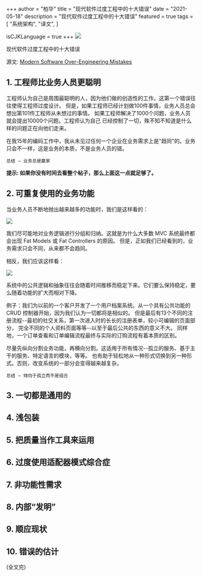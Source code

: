 +++
author = "柏华"
title = "现代软件过度工程中的十大错误"
date = "2021-05-18"
description = "现代软件过度工程中的十大错误"
featured = true
tags = [
    "系统架构",
    "译文",
]

isCJKLanguage = true
+++
![](/images/graph/a1.webp)

现代软件过度工程中的十大错误

<!--more-->

源文: [Modern Software Over-Engineering Mistakes](https://medium.com/@rdsubhas/10-modern-software-engineering-mistakes-bc67fbef4fc8)

## 1. 工程师比业务人员更聪明

工程师认为自己是周围最聪明的人，因为他们做的创造性的工作。这第一个错误往往使得工程师过度设计。
但是，如果工程师已经计划做100件事情，业务人员总会想出第101件工程师从未想过的事情。
如果工程师解决了1000个问题，业务人员就会提出10000个问题。工程师认为自己
已经控制了一切，殊不知不知道是什么样的问题正在向他们走来。

在我15年的编码工作中，我从未见过任何一个企业在业务需求上是"趋同"的。业务只会不一样，这是业务的本质，不是业务人员的错。

`
总结 — 业务总是赢家
`

<span style='font-weight:bold'>提示: 如果你没有时间去看整个帖子，那么上面这一点就足够了。</span>

## 2. 可重复使用的业务功能 

当业务人员不断地抛出越来越多的功能时，我们是这样看的：

![](/images/arch/a1.png)

我们尽可能地对业务逻辑进行分组和归纳。这就是为什么大多数 MVC 系统最终都会出现 Fat Models 或 Fat Controllers 的原因。
但是，正如我们已经看到的，业务需求只会不同，从来都不会趋同。

相反，我们应该这样看：

![](/images/arch/a2.png)

系统中的公共逻辑和抽象往往会随着时间推移而稳定下来。它们要么保持稳定，要么随着功能的扩大而相对下降。

例子：我们为以前的一个客户开发了一个用户档案系统。从一个具有公共功能的 CRUD 控制器开始，因为我们认为一切都将是相似的。
但是最后有13个不同的注册流程--最初的社交关系，第一次进入时的长长的注册表单，较小可编辑的页面部分，
完全不同的个人资料页面等等--以至于最后公共的东西的意义不大。 同样地，一个订单查看和订单编辑流程最终与实际的订购流程有着本质的区别。

尽量先纵向分割业务功能，再横向分割。这适用于所有情况--孤立的服务、基于主干的服务、特定语言的模块，等等。
也有助于轻松地从一种形式切换到另一种形式。否则，改变系统的一部分会变得越来越复杂。

`
总结 — 倾向于孤立而不是组合
`

## 3. 一切都是通用的

## 4. 浅包装

## 5. 把质量当作工具来运用

## 6. 过度使用适配器模式综合症

## 7. 非功能性需求

## 8. 内部“发明”

## 9. 顺应现状

## 10. 错误的估计

(全文完)




